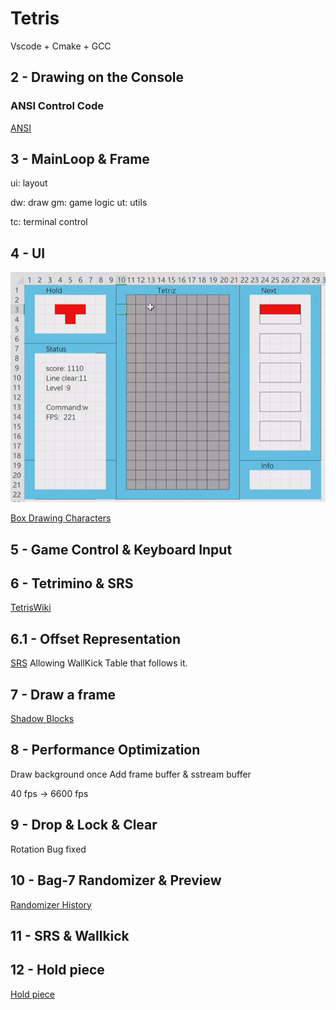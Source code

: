 # Tetris
Vscode + Cmake + GCC 

## 2 - Drawing on the Console

### ANSI Control Code
[ANSI](https://gist.github.com/fnky/458719343aabd01cfb17a3a4f7296797)

## 3 - MainLoop & Frame 
ui: layout

dw: draw              gm: game logic  ut: utils

tc: terminal control 

## 4 - UI
![Alt text](image.png)

[Box Drawing Characters](https://en.wikipedia.org/wiki/Box-drawing_characters)

## 5 - Game Control & Keyboard Input

## 6 - Tetrimino & SRS
[TetrisWiki](https://harddrop.com/wiki/Tetromino)

## 6.1 - Offset Representation
[SRS](https://harddrop.com/wiki/SRS)
Allowing WallKick Table that follows it.

## 7 - Draw a frame
[Shadow Blocks](https://symbl.cc/en/unicode/blocks/geometric-shapes/)

## 8 - Performance Optimization
Draw background once
Add frame buffer & sstream buffer

40 fps -> 6600 fps

## 9 - Drop & Lock & Clear
Rotation Bug fixed

## 10 - Bag-7 Randomizer & Preview
[Randomizer History](https://simon.lc/the-history-of-tetris-randomizers)

## 11 - SRS & Wallkick

## 12 - Hold piece
[Hold piece](https://harddrop.com/wiki/Hold_piece)
